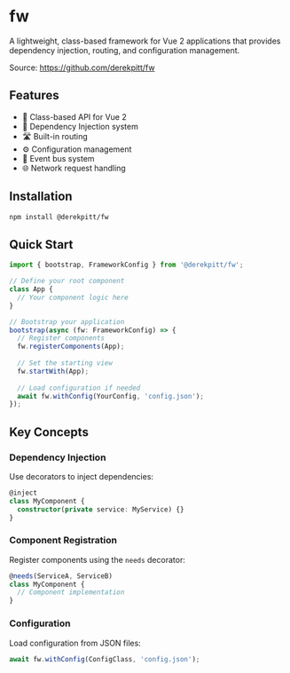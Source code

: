 # fw

A lightweight, class-based framework for Vue 2 applications that provides dependency injection, routing, and configuration management.

Source: https://github.com/derekpitt/fw

## Features

- 🎯 Class-based API for Vue 2
- 🔄 Dependency Injection system
- 🛣️ Built-in routing
- ⚙️ Configuration management
- 🚌 Event bus system
- 🌐 Network request handling

## Installation

```bash
npm install @derekpitt/fw
```

## Quick Start

```typescript
import { bootstrap, FrameworkConfig } from '@derekpitt/fw';

// Define your root component
class App {
  // Your component logic here
}

// Bootstrap your application
bootstrap(async (fw: FrameworkConfig) => {
  // Register components
  fw.registerComponents(App);
  
  // Set the starting view
  fw.startWith(App);
  
  // Load configuration if needed
  await fw.withConfig(YourConfig, 'config.json');
});
```

## Key Concepts

### Dependency Injection

Use decorators to inject dependencies:

```typescript
@inject
class MyComponent {
  constructor(private service: MyService) {}
}
```

### Component Registration

Register components using the `needs` decorator:

```typescript
@needs(ServiceA, ServiceB)
class MyComponent {
  // Component implementation
}
```

### Configuration

Load configuration from JSON files:

```typescript
await fw.withConfig(ConfigClass, 'config.json');
```
